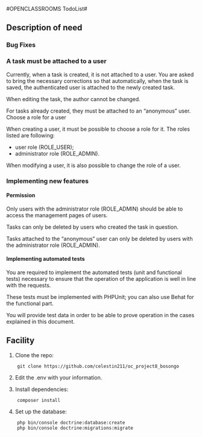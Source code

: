 #OPENCLASSROOMS TodoList#

## Description of need ##

### Bug Fixes ###

### A task must be attached to a user ###

Currently, when a task is created, it is not attached to a user. You are asked to bring the
necessary corrections so that automatically, when the task is saved, the authenticated user is attached to
the newly created task.

When editing the task, the author cannot be changed.

For tasks already created, they must be attached to an “anonymous” user.
Choose a role for a user

When creating a user, it must be possible to choose a role for it. The roles listed are
following:

  - user role (ROLE_USER);
  - administrator role (ROLE_ADMIN).

When modifying a user, it is also possible to change the role of a user.

### Implementing new features ###

#### Permission ####

Only users with the administrator role (ROLE_ADMIN) should be able to access the management pages of
users.

Tasks can only be deleted by users who created the task in question.

Tasks attached to the “anonymous” user can only be deleted by users with the
administrator role (ROLE_ADMIN).

#### Implementing automated tests ####

You are required to implement the automated tests (unit and functional tests) necessary to ensure that
the operation of the application is well in line with the requests.

These tests must be implemented with PHPUnit; you can also use Behat for the functional part.

You will provide test data in order to be able to prove operation in the cases explained in this document.

## Facility ##

1. Clone the repo:
```
    git clone https://github.com/celestin211/oc_project8_bosongo
```

2. Edit the .env with your information.

3. Install dependencies:
```
    composer install
```

4. Set up the database:
```
    php bin/console doctrine:database:create
    php bin/console doctrine:migrations:migrate
```
